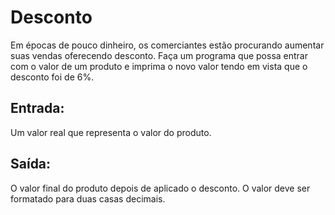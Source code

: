 # Desconto

Em épocas de pouco dinheiro, os comerciantes estão procurando aumentar suas vendas oferecendo desconto. Faça um programa que possa entrar com o valor de um produto e imprima o novo valor tendo em vista que o desconto foi de 6%.

## Entrada:

Um valor real que representa o valor do produto.

## Saída:

O valor final do produto depois de aplicado o desconto. O valor deve ser formatado para duas casas decimais.
